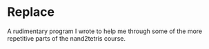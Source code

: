 # Replace

A rudimentary program I wrote to help me through some of the more repetitive parts of the nand2tetris course.
